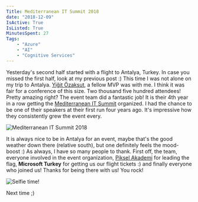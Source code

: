 ```yaml
---
Title: Mediterranean IT Summit 2018
date: "2018-12-09" 
IsActive: True
IsListed: True
MinutesSpent: 27
Tags: 
    - "Azure"
    - "AI"
    - "Cognitive Services"
---
```


Yesterday's second half started with a flight to Antalya, Turkey. In case you missed the first half, look at my previous post :) This time I was not alone on my trip to Antalya. [Yiğit Özaksut](https://twitter.com/ozaksuty), a fellow MVP was with me.  I think it was fair for a conference of this size.  Two thousand five hundred attendees! Pretty amazing right? The event team did a fantastic job! It is their 4th year in a row getting the [Mediterranean IT Summit](http://www.akdenizbilisimzirvesi.com/) organized. I had the chance to be one of their speakers at their first run four years ago. It's impressive how they consistently grew the event every. 

![Mediterranean IT Summit 2018](/media/Mediterranean-IT-Summit-2018/20181208_170023.jpg)

It is always nice to be in Antalya for an event, maybe that's the good weather down there (relative south), but one definitely feels the mood-boost :) As always, I have so many people to thank. First off, the team, everyone involved in the event organization, [Piksel Akademi](https://pikselakademi.com.tr/) for leading the flag, **Microsoft Turkey** for getting us our flight tickets :) and finally everyone who joined us! Thanks for being there with us! You rock!

![Selfie time!](/media/Mediterranean-IT-Summit-2018/20181208_171638.jpg)

Next time ;)



